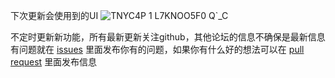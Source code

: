 下次更新会使用到的UI 
![TNYC4P 1 L7KNOO5F0 Q`_C](https://github.com/hefan2429/HELLOWORLD/assets/65473145/dd8fd4a7-68c4-4179-b0c1-e30ce64e49a9)

不定时更新新功能，所有最新更新关注github，其他论坛的信息不确保是最新信息
有问题就在 [issues](https://github.com/hefan2429/HELLOWORLD/issues) 里面发布你有的问题，如果你有什么好的想法可以在 [pull request](https://github.com/hefan2429/HELLOWORLD/pulls) 里面发布信息
